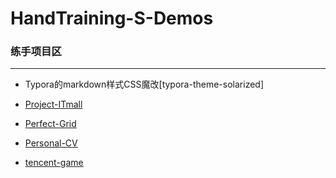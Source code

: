# HandTraining-S-Demos
### 练手项目区
---
- Typora的markdown样式CSS魔改[typora-theme-solarized]

- [Project-ITmall](https://skr.dog/HandTraining-S-Demos/Project-ITmall/)

- [Perfect-Grid](https://skr.dog/HandTraining-S-Demos/Perfect-Grid/)

- [Personal-CV](https://skr.dog/HandTraining-S-Demos/Personal-CV/)

- [tencent-game](https://skr.dog/HandTraining-S-Demos/tencent-game/index-Tradition.html)


